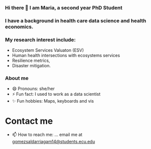 ### Hi there 👋 I am Maria, a second year PhD Student  

### I have a background in health care data science and health economics.

### My research interest include:
-  Ecosystem Services Valuaton (ESV)
-  Human health intersections with ecosystems services
-  Resilience metrics, 
-  Disaster mitigation.

### About me

- 😄 Pronouns: she/her
- ⚡ Fun fact: I used to work as a data scientist
- ✨ Fun hobbies: Maps, keyboards and vis

# Contact me
- 📫 How to reach me: ... email me at gomezsaldarriagam14@students.ecu.edu



<!--
**marigosa27/marigosa27** is a ✨ _special_ ✨ repository because its `README.md` (this file) appears on your GitHub profile.

Here are some ideas to get you started:


-->
